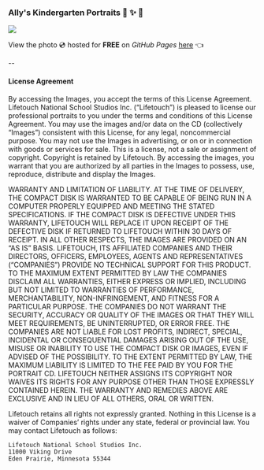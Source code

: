 ### Ally's Kindergarten Portraits :star2: :sparkles: :dizzy:

![](http://leereilly.net/walnut-acres-elementary-k2-portraits/myimages/cm1.jpg)

View the photo :cd: hosted for **FREE** on *GitHub Pages* [here](http://leereilly.net/walnut-acres-elementary-k2-portraits) :point_left:

--

#### License Agreement

By accessing the Images, you accept the terms of this License Agreement.
Lifetouch National School Studios Inc. (“Lifetouch”) is pleased to license our professional portraits to you under the 
terms and conditions of this License Agreement. You may use the images and/or data on the CD (collectively “Images”) 
consistent with this License, for any legal, noncommercial purpose. You may not use the Images in advertising, or on 
or in connection with goods or services for sale. This is a license, not a sale or assignment of copyright. Copyright is 
retained by Lifetouch. By accessing the images, you warrant that you are authorized by all parties in the Images to 
possess, use, reproduce, distribute and display the Images.

WARRANTY AND LIMITATION OF LIABILITY. AT THE TIME OF DELIVERY, THE COMPACT DISK IS WARRANTED TO 
BE CAPABLE OF BEING RUN IN A COMPUTER PROPERLY EQUIPPED AND MEETING THE STATED SPECIFICATIONS. 
IF THE COMPACT DISK IS DEFECTIVE UNDER THIS WARRANTY, LIFETOUCH WILL REPLACE IT UPON RECEIPT 
OF THE DEFECTIVE DISK IF RETURNED TO LIFETOUCH WITHIN 30 DAYS OF RECEIPT. IN ALL OTHER RESPECTS, 
THE IMAGES ARE PROVIDED ON AN “AS IS” BASIS. LIFETOUCH, ITS AFFILIATED COMPANIES AND THEIR 
DIRECTORS, OFFICERS, EMPLOYEES, AGENTS AND REPRESENTATIVES (“COMPANIES”) PROVIDE NO TECHNICAL 
SUPPORT FOR THIS PRODUCT. TO THE MAXIMUM EXTENT PERMITTED BY LAW THE COMPANIES DISCLAIM ALL 
WARRANTIES, EITHER EXPRESS OR IMPLIED, INCLUDING BUT NOT LIMITED TO WARRANTIES OF PERFORMANCE, 
MERCHANTABILITY, NON-INFRINGEMENT, AND FITNESS FOR A PARTICULAR PURPOSE. THE COMPANIES DO NOT 
WARRANT THE SECURITY, ACCURACY OR QUALITY OF THE IMAGES OR THAT THEY WILL MEET REQUIREMENTS, 
BE UNINTERRUPTED, OR ERROR FREE. THE COMPANIES ARE NOT LIABLE FOR LOST PROFITS, INDIRECT, SPECIAL, 
INCIDENTAL OR CONSEQUENTIAL DAMAGES ARISING OUT OF THE USE, MISUSE OR INABILITY TO USE THE 
COMPACT DISK OR IMAGES, EVEN IF ADVISED OF THE POSSIBILITY. TO THE EXTENT PERMITTED BY LAW, THE 
MAXIMUM LIABILITY IS LIMITED TO THE FEE PAID BY YOU FOR THE PORTRAIT CD. LIFETOUCH NEITHER ASSIGNS 
ITS COPYRIGHT NOR WAIVES ITS RIGHTS FOR ANY PURPOSE OTHER THAN THOSE EXPRESSLY CONTAINED 
HEREIN. THE WARRANTY AND REMEDIES ABOVE ARE EXCLUSIVE AND IN LIEU OF ALL OTHERS, ORAL OR 
WRITTEN. 

Lifetouch retains all rights not expressly granted. Nothing in this License is a waiver of Companies’ rights under any 
state, federal or provincial law. 
You may contact Lifetouch as follows:

```
Lifetouch National School Studios Inc.
11000 Viking Drive
Eden Prairie, Minnesota 55344
```
